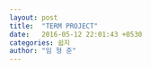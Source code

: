 ```yaml
---
layout: post
title:  "TERM PROJECT"
date:   2016-05-12 22:01:43 +0530
categories: 쉽지
author: "임 형 준"
---
```


